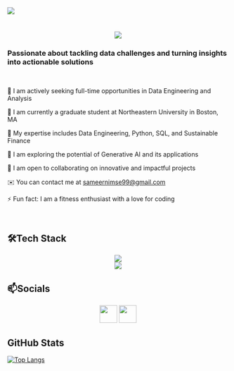 <a href="#">
      <img src="https://api.visitorbadge.io/api/VisitorHit?user=estruyf&repo=sameernimse09-visitors-badge&countColor=%237B1E7A" />
   </a>

<h1 align = "center">
  <img src="https://readme-typing-svg.herokuapp.com/?font=Righteous&size=35&center=true&vCenter=true&width=500&height=70&duration=4000&lines=Hi+There!+👋;I'm+Sameer+Nimse!;" />
</h1>

<h3>Passionate about tackling data challenges and turning insights into actionable solutions</h3>

<br/>

<div>

🌱 I am actively seeking full-time opportunities in Data Engineering and Analysis

🏫 I am currently a graduate student at Northeastern University in Boston, MA

💬 My expertise includes Data Engineering, Python, SQL, and Sustainable Finance

🧠 I am exploring the potential of Generative AI and its applications

🤝 I am open to collaborating on innovative and impactful projects

✉️ You can contact me at sameernimse99@gmail.com

⚡ Fun fact: I am a fitness enthusiast with a love for coding

</div>

<br>
<h2>🛠Tech Stack</h2>
<div align="center">
  <a href="https://skillicons.dev">
    <img src="https://skillicons.dev/icons?i=python,java,r,aws,azure,gcp,html,css,nodejs" /><br>
    <img src="https://skillicons.dev/icons?i=flask,git,postman,fastapi,docker,mysql,mongodb,postgres,redis"/>
  </a>
</div>

<h2>📫Socials</h2>
<div align ="center">
<a href="https://www.linkedin.com/in/sameer522/" target="_blank" rel="noreferrer"><img src="https://raw.githubusercontent.com/danielcranney/readme-generator/main/public/icons/socials/linkedin.svg" width="40" height="40" /></a>
<a href="https://www.github.com/samernimse09" target="_blank" rel="noreferrer"><img src="https://raw.githubusercontent.com/danielcranney/readme-generator/main/public/icons/socials/github.svg" width="40" height="40" /></a>
</div>

<h2>GitHub Stats</h2>

[![Top Langs](https://github-readme-stats.vercel.app/api/top-langs/?username=sameernimse09&layout=compact)](https://github.com/sameernimse09)

